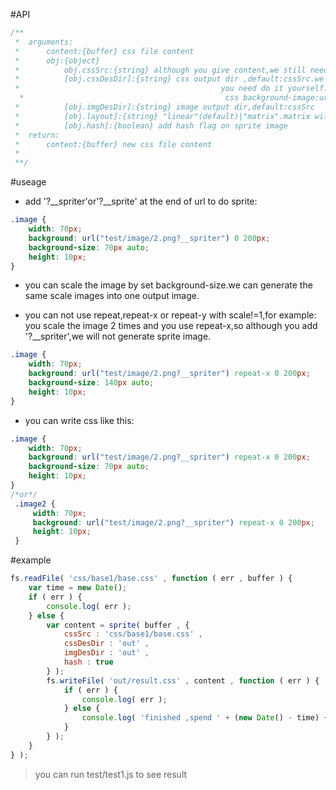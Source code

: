 #API

```javascript
/**
 *  arguments:
 *      content:{buffer} css file content
 *      obj:{object}
 *          obj.cssSrc:{string} although you give content,we still need file name,so,give us cssSrc
 *          [obj.cssDesDir]:{string} css output dir ,default:cssSrc.we do not write new css file for you,
 *                                             you need do it yourself.we need it because we need to change
  *                                             css background-image:url()
 *          [obj.imgDesDir]:{string} image output dir,default:cssSrc
 *          [obj.layout]:{string} "linear"(default)|"matrix".matrix will use bin-packing
 *          [obj.hash]:{boolean} add hash flag on sprite image
 *  return:
 *      content:{buffer} new css file content
 *
 **/
```

#useage
* add '?__spriter'or'?__sprite' at the end of url to do sprite:
```css
.image {
    width: 70px;
    background: url("test/image/2.png?__spriter") 0 200px;
    background-size: 70px auto;
    height: 10px;
}
```

* you can scale the image by set background-size.we can generate the same scale
 images into one output image.
  
* you can not use repeat,repeat-x or repeat-y with scale!=1,for example: you scale
 the image 2 times and you use repeat-x,so although you add '?__spriter',we will
 not generate sprite image.
 ```css
 .image {
     width: 70px;
     background: url("test/image/2.png?__spriter") repeat-x 0 200px;
     background-size: 140px auto;
     height: 10px;
 }
 ```
 
 * you can write css like this:
  ```css
  .image {
      width: 70px;
      background: url("test/image/2.png?__spriter") repeat-x 0 200px;
      background-size: 70px auto;
      height: 10px;
  }
  /*or*/
   .image2 {
       width: 70px;
       background: url("test/image/2.png?__spriter") repeat-x 0 200px;
       height: 10px;
   }
```

#example
```javascript
fs.readFile( 'css/base1/base.css' , function ( err , buffer ) {
	var time = new Date();
	if ( err ) {
		console.log( err );
	} else {
		var content = sprite( buffer , {
			cssSrc : 'css/base1/base.css' ,
			cssDesDir : 'out' ,
			imgDesDir : 'out' ,
			hash : true
		} );
		fs.writeFile( 'out/result.css' , content , function ( err ) {
			if ( err ) {
				console.log( err );
			} else {
				console.log( 'finished ,spend ' + (new Date() - time) + 'ms' )
			}
		} );
	}
} );
```
> you can run test/test1.js to see result